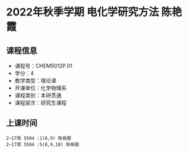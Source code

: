 # 2022年秋季学期 电化学研究方法 陈艳霞






## 课程信息

- 课程号：CHEM5012P.01
- 学分：4
- 教学类型：理论课
- 开课单位：化学物理系
- 课程类别：本研贯通
- 课程层次：研究生课程

## 上课时间

```
2~17周 5504 :1(8,9) 陈艳霞
2~17周 5504 :5(8,9,10) 陈艳霞
```

